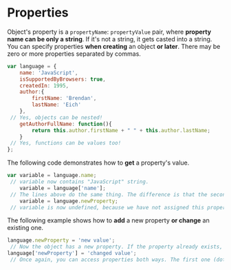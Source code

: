 # Properties
Object's property is a `propertyName`: `propertyValue` pair, where **property name can be only a string**. If it's not a string, it gets casted into a string. You can specify properties **when creating** an object **or later**. There may be zero or more properties separated by commas.
```js
var language = {
    name: 'JavaScript',
    isSupportedByBrowsers: true,
    createdIn: 1995,
    author:{
        firstName: 'Brendan',
        lastName: 'Eich'
    },
 // Yes, objects can be nested!
    getAuthorFullName: function(){
        return this.author.firstName + " " + this.author.lastName;    
    }
 // Yes, functions can be values too!
};

```
The following code demonstrates how to **get** a property's value.
```js
var variable = language.name;
 // variable now contains "JavaScript" string.
    variable = language['name'];
 // The lines above do the same thing. The difference is that the second one lets you use literally any string as a property name, but it's less readable. 
    variable = language.newProperty; 
 // variable is now undefined, because we have not assigned this property yet.
```
The following example shows how to **add** a new property **or change** an existing one.
```js
language.newProperty = 'new value';
 // Now the object has a new property. If the property already exists, its value will be replaced.
language['newProperty'] = 'changed value';
 // Once again, you can access properties both ways. The first one (dot notation) is recommended.
```
